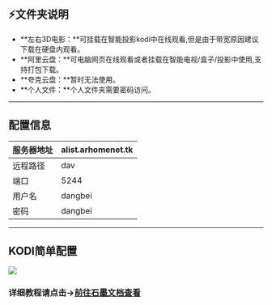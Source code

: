 ## ⚡文件夹说明
- **左右3D电影：**可挂载在智能投影kodi中在线观看,但是由于带宽原因建议下载在硬盘内观看。
- **阿里云盘：**可电脑网页在线观看或者挂载在智能电视/盒子/投影中使用,支持打包下载。
- **夸克云盘：**暂时无法使用。
- **个人文件：**个人文件夹需要密码访问。
---
## 配置信息 
| 服务器地址 | alist.arhomenet.tk
| --------   | -----|
|远程路径| dav|
|端口|5244|
|用户名|dangbei|
|密码|dangbei|
---
## KODI简单配置
![](https://s1.ax1x.com/2022/09/26/xVvImT.jpg)
### 详细教程请点击→[前往石墨文档查看](https://shimo.im/docs/m8AZVQ7jnDtxXlAb/  "前往石墨文档查看")
